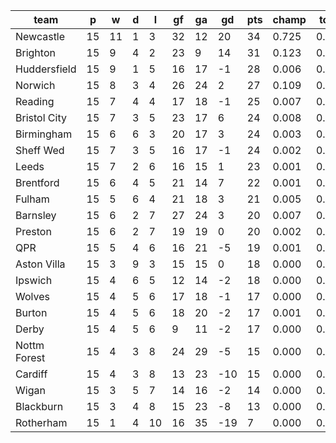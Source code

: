 |     team     | p  | w  | d | l  | gf | ga | gd  | pts | champ | top2  | top3  | top4  |  5-7  | bot4  | bot3  | bot2  |
|--------------|----|----|---|----|----|----|-----|-----|-------|-------|-------|-------|-------|-------|-------|-------|
| Newcastle    | 15 | 11 | 1 |  3 | 32 | 12 |  20 |  34 | 0.725 | 0.900 | 0.961 | 0.983 | 0.014 | 0.000 | 0.000 | 0.000|
| Brighton     | 15 |  9 | 4 |  2 | 23 |  9 |  14 |  31 | 0.123 | 0.414 | 0.634 | 0.758 | 0.163 | 0.000 | 0.000 | 0.000|
| Huddersfield | 15 |  9 | 1 |  5 | 16 | 17 |  -1 |  28 | 0.006 | 0.035 | 0.087 | 0.163 | 0.252 | 0.017 | 0.008 | 0.003|
| Norwich      | 15 |  8 | 3 |  4 | 26 | 24 |   2 |  27 | 0.109 | 0.387 | 0.605 | 0.730 | 0.178 | 0.000 | 0.000 | 0.000|
| Reading      | 15 |  7 | 4 |  4 | 17 | 18 |  -1 |  25 | 0.007 | 0.039 | 0.102 | 0.182 | 0.252 | 0.015 | 0.008 | 0.003|
| Bristol City | 15 |  7 | 3 |  5 | 23 | 17 |   6 |  24 | 0.008 | 0.050 | 0.125 | 0.222 | 0.289 | 0.010 | 0.005 | 0.002|
| Birmingham   | 15 |  6 | 6 |  3 | 20 | 17 |   3 |  24 | 0.003 | 0.018 | 0.052 | 0.098 | 0.205 | 0.028 | 0.016 | 0.007|
| Sheff Wed    | 15 |  7 | 3 |  5 | 16 | 17 |  -1 |  24 | 0.002 | 0.014 | 0.042 | 0.091 | 0.181 | 0.038 | 0.021 | 0.010|
| Leeds        | 15 |  7 | 2 |  6 | 16 | 15 |   1 |  23 | 0.001 | 0.011 | 0.032 | 0.067 | 0.146 | 0.060 | 0.033 | 0.016|
| Brentford    | 15 |  6 | 4 |  5 | 21 | 14 |   7 |  22 | 0.001 | 0.012 | 0.037 | 0.074 | 0.160 | 0.050 | 0.029 | 0.014|
| Fulham       | 15 |  5 | 6 |  4 | 21 | 18 |   3 |  21 | 0.005 | 0.037 | 0.102 | 0.196 | 0.260 | 0.015 | 0.008 | 0.003|
| Barnsley     | 15 |  6 | 2 |  7 | 27 | 24 |   3 |  20 | 0.007 | 0.054 | 0.129 | 0.222 | 0.277 | 0.009 | 0.005 | 0.002|
| Preston      | 15 |  6 | 2 |  7 | 19 | 19 |   0 |  20 | 0.002 | 0.015 | 0.044 | 0.093 | 0.186 | 0.046 | 0.024 | 0.011|
| QPR          | 15 |  5 | 4 |  6 | 16 | 21 |  -5 |  19 | 0.001 | 0.005 | 0.011 | 0.028 | 0.082 | 0.128 | 0.079 | 0.042|
| Aston Villa  | 15 |  3 | 9 |  3 | 15 | 15 |   0 |  18 | 0.000 | 0.002 | 0.008 | 0.020 | 0.074 | 0.160 | 0.106 | 0.057|
| Ipswich      | 15 |  4 | 6 |  5 | 12 | 14 |  -2 |  18 | 0.000 | 0.000 | 0.001 | 0.004 | 0.019 | 0.374 | 0.275 | 0.171|
| Wolves       | 15 |  4 | 5 |  6 | 17 | 18 |  -1 |  17 | 0.000 | 0.001 | 0.004 | 0.011 | 0.051 | 0.211 | 0.140 | 0.083|
| Burton       | 15 |  4 | 5 |  6 | 18 | 20 |  -2 |  17 | 0.001 | 0.003 | 0.009 | 0.026 | 0.070 | 0.146 | 0.096 | 0.054|
| Derby        | 15 |  4 | 5 |  6 |  9 | 11 |  -2 |  17 | 0.000 | 0.000 | 0.001 | 0.003 | 0.015 | 0.384 | 0.284 | 0.180|
| Nottm Forest | 15 |  4 | 3 |  8 | 24 | 29 |  -5 |  15 | 0.000 | 0.003 | 0.011 | 0.026 | 0.094 | 0.131 | 0.087 | 0.048|
| Cardiff      | 15 |  4 | 3 |  8 | 13 | 23 | -10 |  15 | 0.000 | 0.001 | 0.001 | 0.003 | 0.014 | 0.421 | 0.321 | 0.207|
| Wigan        | 15 |  3 | 5 |  7 | 14 | 16 |  -2 |  14 | 0.000 | 0.000 | 0.000 | 0.002 | 0.009 | 0.539 | 0.434 | 0.314|
| Blackburn    | 15 |  3 | 4 |  8 | 15 | 23 |  -8 |  13 | 0.000 | 0.000 | 0.000 | 0.001 | 0.010 | 0.499 | 0.396 | 0.272|
| Rotherham    | 15 |  1 | 4 | 10 | 16 | 35 | -19 |   7 | 0.000 | 0.000 | 0.000 | 0.000 | 0.002 | 0.719 | 0.624 | 0.498|
